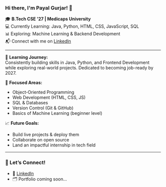 ### Hi there, I'm Payal Gurjar! 👋

🎓 **B.Tech CSE '27 | Medicaps University**  
💻 Currently Learning: Java, Python, HTML, CSS, JavaScript, SQL  
📊 Exploring: Machine Learning & Backend Development  
📬 Connect with me on [LinkedIn](https://www.linkedin.com/in/payal-gurjar-8132a3347/)  

---

🌱 **Learning Journey:**  
Consistently building skills in Java, Python, and Frontend Development while exploring real-world projects. Dedicated to becoming job-ready by 2027.

🧠 **Focused Areas:**
- Object-Oriented Programming
- Web Development (HTML, CSS, JS)
- SQL & Databases
- Version Control (Git & GitHub)
- Basics of Machine Learning (beginner level)

📈 **Future Goals:**
- Build live projects & deploy them
- Collaborate on open source
- Land an impactful internship in tech field

---

### 🔗 Let’s Connect!
- 📌 [LinkedIn](https://www.linkedin.com/in/payal-gurjar-8132a3347/)
- 🗂️ Portfolio coming soon...
